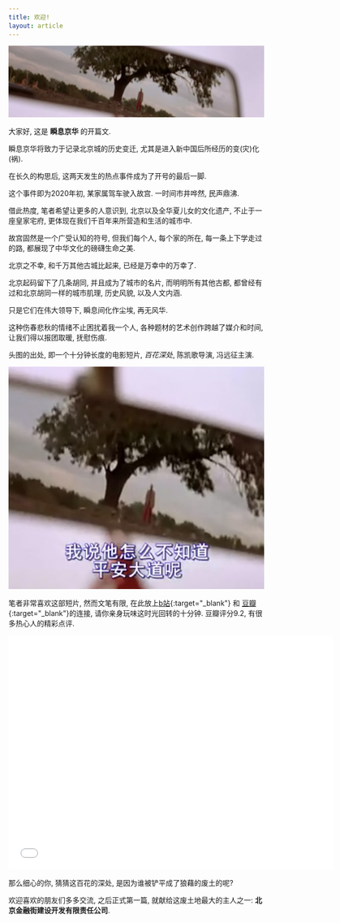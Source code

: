 ```yaml
---
title: 欢迎!
layout: article
---
```


![](/assets/images/20200119_welcome_banner.jpg)

大家好, 这是 __瞬息京华__ 的开篇文.

瞬息京华将致力于记录北京城的历史变迁, 尤其是进入新中国后所经历的变(灾)化(祸). 

在长久的构思后, 这两天发生的热点事件成为了开号的最后一脚. 

<!--more-->

这个事件即为2020年初, 某家属驾车驶入故宫. 一时间市井哗然, 民声鼎沸. 

借此热度,  笔者希望让更多的人意识到, 北京以及全华夏儿女的文化遗产, 不止于一座皇家宅府, 更体现在我们千百年来所营造和生活的城市中.  

故宫固然是一个广受认知的符号, 但我们每个人, 每个家的所在, 每一条上下学走过的路, 都展现了中华文化的磅礴生命之美. 

北京之不幸, 和千万其他古城比起来, 已经是万幸中的万幸了. 

北京起码留下了几条胡同, 并且成为了城市的名片, 而明明所有其他古都, 都曾经有过和北京胡同一样的城市肌理, 历史风貌, 以及人文内涵. 

只是它们在伟大领导下, 瞬息间化作尘埃, 再无风华. 

这种伤春悲秋的情绪不止困扰着我一个人, 各种题材的艺术创作跨越了媒介和时间, 让我们得以报团取暖, 抚慰伤痕.

头图的出处, 即一个十分钟长度的电影短片, _百花深处_, 陈凯歌导演, 冯远征主演. 

![](/assets/images/20200119_welcome.jpg)

笔者非常喜欢这部短片, 然而文笔有限, 在此放上[b站](https://www.bilibili.com/video/av3389028){:target="_blank"} 和 [豆瓣](https://movie.douban.com/subject/1291563){:target="_blank"}的连接, 请你亲身玩味这时光回转的十分钟. 豆瓣评分9.2, 有很多热心人的精彩点评.



<iframe src="//player.bilibili.com/player.html?aid=3389028&cid=5368262&page=1" scrolling="no" border="0" frameborder="no" framespacing="0" allowfullscreen="true" style="width:640px; height:460px"> </iframe>

那么细心的你, 猜猜这百花的深处, 是因为谁被铲平成了狼藉的废土的呢? 

欢迎喜欢的朋友们多多交流, 之后正式第一篇, 就献给这废土地最大的主人之一: __北京金融街建设开发有限责任公司__.


